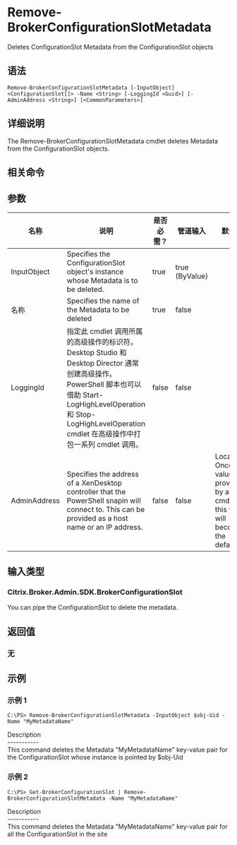# Remove-BrokerConfigurationSlotMetadata

Deletes ConfigurationSlot Metadata from the ConfigurationSlot objects

## 语法

    Remove-BrokerConfigurationSlotMetadata [-InputObject] <ConfigurationSlot[]> -Name <String> [-LoggingId <Guid>] [-AdminAddress <String>] [<CommonParameters>]
    

## 详细说明

The Remove-BrokerConfigurationSlotMetadata cmdlet deletes Metadata from the ConfigurationSlot objects.

## 相关命令

## 参数

| 名称           | 说明                                                                                                                                                                              | 是否必需？ | 管道输入           | 默认值                                                                                    |
| ------------ | ------------------------------------------------------------------------------------------------------------------------------------------------------------------------------- | ----- | -------------- | -------------------------------------------------------------------------------------- |
| InputObject  | Specifies the ConfigurationSlot object's instance whose Metadata is to be deleted.                                                                                              | true  | true (ByValue) |                                                                                        |
| 名称           | Specifies the name of the Metadata to be deleted                                                                                                                                | true  | false          |                                                                                        |
| LoggingId    | 指定此 cmdlet 调用所属的高级操作的标识符。 Desktop Studio 和 Desktop Director 通常创建高级操作。 PowerShell 脚本也可以借助 Start-LogHighLevelOperation 和 Stop-LogHighLevelOperation cmdlet 在高级操作中打包一系列 cmdlet 调用。 | false | false          |                                                                                        |
| AdminAddress | Specifies the address of a XenDesktop controller that the PowerShell snapin will connect to. This can be provided as a host name or an IP address.                              | false | false          | Localhost. Once a value is provided by any cmdlet, this value will become the default. |

## 输入类型

### Citrix.Broker.Admin.SDK.BrokerConfigurationSlot

You can pipe the ConfigurationSlot to delete the metadata.

## 返回值

### 无

## 示例

### 示例 1

    C:\PS> Remove-BrokerConfigurationSlotMetadata -InputObject $obj-Uid -Name "MyMetadataName"
    

Description  
\---\---\-----  
This command deletes the Metadata "MyMetadataName" key-value pair for the ConfigurationSlot whose instance is pointed by $obj-Uid

### 示例 2

    C:\PS> Get-BrokerConfigurationSlot | Remove-BrokerConfigurationSlotMetadata -Name "MyMetadataName"
    

Description  
\---\---\-----  
This command deletes the Metadata "MyMetadataName" key-value pair for all the ConfigurationSlot in the site